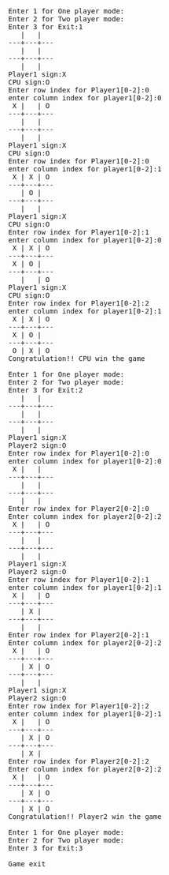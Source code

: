 <pre>
Enter 1 for One player mode:
Enter 2 for Two player mode:
Enter 3 for Exit:1
   |   |  
---+---+---
   |   |  
---+---+---
   |   |  
Player1 sign:X
CPU sign:O
Enter row index for Player1[0-2]:0
enter column index for player1[0-2]:0
 X |   | O
---+---+---
   |   |  
---+---+---
   |   |  
Player1 sign:X
CPU sign:O
Enter row index for Player1[0-2]:0
enter column index for player1[0-2]:1
 X | X | O
---+---+---
   | O |  
---+---+---
   |   |  
Player1 sign:X
CPU sign:O
Enter row index for Player1[0-2]:1
enter column index for player1[0-2]:0
 X | X | O
---+---+---
 X | O |  
---+---+---
   |   | O
Player1 sign:X
CPU sign:O
Enter row index for Player1[0-2]:2
enter column index for player1[0-2]:1
 X | X | O
---+---+---
 X | O |  
---+---+---
 O | X | O
Congratulation!! CPU win the game

Enter 1 for One player mode:
Enter 2 for Two player mode:
Enter 3 for Exit:2
   |   |  
---+---+---
   |   |  
---+---+---
   |   |  
Player1 sign:X
Player2 sign:O
Enter row index for Player1[0-2]:0
enter column index for player1[0-2]:0
 X |   |  
---+---+---
   |   |  
---+---+---
   |   |  
Enter row index for Player2[0-2]:0
Enter column index for player2[0-2]:2
 X |   | O
---+---+---
   |   |  
---+---+---
   |   |  
Player1 sign:X
Player2 sign:O
Enter row index for Player1[0-2]:1
enter column index for player1[0-2]:1
 X |   | O
---+---+---
   | X |  
---+---+---
   |   |  
Enter row index for Player2[0-2]:1
Enter column index for player2[0-2]:2
 X |   | O
---+---+---
   | X | O
---+---+---
   |   |  
Player1 sign:X
Player2 sign:O
Enter row index for Player1[0-2]:2
enter column index for player1[0-2]:1
 X |   | O
---+---+---
   | X | O
---+---+---
   | X |  
Enter row index for Player2[0-2]:2
Enter column index for player2[0-2]:2
 X |   | O
---+---+---
   | X | O
---+---+---
   | X | O
Congratulation!! Player2 win the game

Enter 1 for One player mode:
Enter 2 for Two player mode:
Enter 3 for Exit:3

Game exit
</pre>